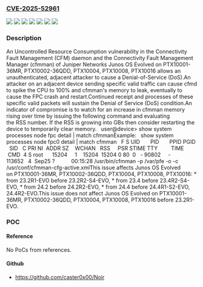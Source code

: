 ### [CVE-2025-52961](https://cve.mitre.org/cgi-bin/cvename.cgi?name=CVE-2025-52961)
![](https://img.shields.io/static/v1?label=Product&message=Junos%20OS%20Evolved&color=blue)
![](https://img.shields.io/static/v1?label=Version&message=&color=brightgreen)
![](https://img.shields.io/static/v1?label=Version&message=23.2R1-EVO%20&color=brightgreen)
![](https://img.shields.io/static/v1?label=Version&message=23.4-EVO%20&color=brightgreen)
![](https://img.shields.io/static/v1?label=Version&message=24.2-EVO%20&color=brightgreen)
![](https://img.shields.io/static/v1?label=Version&message=24.4-EVO%20&color=brightgreen)
![](https://img.shields.io/static/v1?label=Vulnerability&message=CWE-400%20Uncontrolled%20Resource%20Consumption&color=brightgreen)

### Description

An Uncontrolled Resource Consumption vulnerability in the Connectivity Fault Management (CFM) daemon and the Connectivity Fault Management Manager (cfmman) of Juniper Networks Junos OS Evolved on PTX10001-36MR, PTX10002-36QDD, PTX10004, PTX10008, PTX10016  allows an unauthenticated, adjacent attacker to cause a Denial-of-Service (DoS).An attacker on an adjacent device sending specific valid traffic can cause cfmd to spike the CPU to 100% and cfmman's memory to leak, eventually to cause the FPC crash and restart.Continued receipt and processes of these specific valid packets will sustain the Denial of Service (DoS) condition.An indicator of compromise is to watch for an increase in cfmman memory rising over time by issuing the following command and evaluating the RSS number. If the RSS is growing into GBs then consider restarting the device to temporarily clear memory.   user@device> show system processes node fpc<num> detail | match cfmmanExample:   show system processes node fpc0 detail | match cfmman   F S UID        PID       PPID  PGID   SID   C PRI  NI  ADDR SZ    WCHAN    RSS     PSR STIME TTY          TIME     CMD  4 S root      15204     1    15204  15204  0  80  0   - 90802     -      113652   4  Sep25 ?           00:15:28 /usr/bin/cfmman -p /var/pfe -o -c /usr/conf/cfmman-cfg-active.xmlThis issue affects Junos OS Evolved on PTX10001-36MR, PTX10002-36QDD, PTX10004, PTX10008, PTX10016:  *  from 23.2R1-EVO before 23.2R2-S4-EVO,   *  from 23.4 before 23.4R2-S4-EVO,   *  from 24.2 before 24.2R2-EVO,   *  from 24.4 before 24.4R1-S2-EVO, 24.4R2-EVO.This issue does not affect Junos OS Evolved on PTX10001-36MR, PTX10002-36QDD, PTX10004, PTX10008, PTX10016  before 23.2R1-EVO.

### POC

#### Reference
No PoCs from references.

#### Github
- https://github.com/caster0x00/Noir

